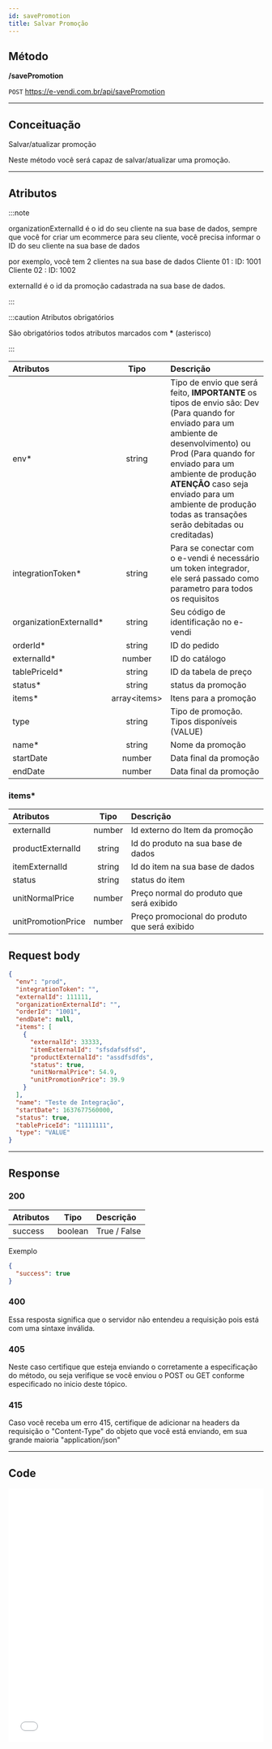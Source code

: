```yaml
---
id: savePromotion
title: Salvar Promoção
---
```


## Método

**/savePromotion**

`POST` https://e-vendi.com.br/api/savePromotion

---

## Conceituação

Salvar/atualizar promoção

Neste método você será capaz de salvar/atualizar uma promoção.

---

## Atributos

:::note

organizationExternalId é o id do seu cliente na sua base de dados, sempre que você for criar um ecommerce para seu cliente, você precisa informar o ID do seu cliente na sua base de dados

por exemplo, você tem 2 clientes na sua base de dados Cliente 01 : ID: 1001 Cliente 02 : ID: 1002

externalId é o id da promoção cadastrada na sua base de dados.

:::

:::caution Atributos obrigatórios

São obrigatórios todos atributos marcados com **\*** (asterisco)

:::

| Atributos | Tipo | Descrição |
| :-- | :-: | :-- |
| env\* | string | Tipo de envio que será feito, **IMPORTANTE** os tipos de envio são: Dev (Para quando for enviado para um ambiente de desenvolvimento) ou Prod (Para quando for enviado para um ambiente de produção **ATENÇÃO** caso seja enviado para um ambiente de produção todas as transações serão debitadas ou creditadas) |
| integrationToken\* | string | Para se conectar com o e-vendi é necessário um token integrador, ele será passado como parametro para todos os requisitos |
| organizationExternalId\* | string | Seu código de identificação no e-vendi |
| orderId\* | string | ID do pedido |
| externalId\* | number | ID do catálogo |
| tablePriceId\* | string | ID da tabela de preço |
| status\* | string | status da promoção |
| items\* | array<items\> | Itens para a promoção |
| type | string | Tipo de promoção. Tipos disponíveis (VALUE) |
| name\* | string | Nome da promoção |
| startDate | number | Data final da promoção |
| endDate | number | Data final da promoção |

### items\*

| Atributos          |  Tipo  | Descrição                                     |
| :----------------- | :----: | :-------------------------------------------- |
| externalId         | number | Id externo do Item da promoção                |
| productExternalId  | string | Id do produto na sua base de dados            |
| itemExternalId     | string | Id do item na sua base de dados               |
| status             | string | status do item                                |
| unitNormalPrice    | number | Preço normal do produto que será exibido      |
| unitPromotionPrice | number | Preço promocional do produto que será exibido |

## Request body

```json
{
  "env": "prod",
  "integrationToken": "",
  "externalId": 111111,
  "organizationExternalId": "",
  "orderId": "1001",
  "endDate": null,
  "items": [
    {
      "externalId": 33333,
      "itemExternalId": "sfsdafsdfsd",
      "productExternalId": "assdfsdfds",
      "status": true,
      "unitNormalPrice": 54.9,
      "unitPromotionPrice": 39.9
    }
  ],
  "name": "Teste de Integração",
  "startDate": 1637677560000,
  "status": true,
  "tablePriceId": "11111111",
  "type": "VALUE"
}
```

---

## Response

### 200

| Atributos |  Tipo   | Descrição    |
| :-------- | :-----: | :----------- |
| success   | boolean | True / False |

Exemplo

```json
{
  "success": true
}
```

### 400

Essa resposta significa que o servidor não entendeu a requisição pois está com uma sintaxe inválida.

### 405

Neste caso certifique que esteja enviando o corretamente a especificação do método, ou seja verifique se você enviou o POST ou GET conforme especificado no inicio deste tópico.

### 415

Caso você receba um erro 415, certifique de adicionar na headers da requisição o "Content-Type" do objeto que você está enviando, em sua grande maioria "application/json"

---

## Code

<iframe src="api.apiembed.com/?source=https://raw.githubusercontent.com/e-vendi/e-vendi-docs/main/json-examples/reverseOrderPix.json" frameborder="0" scrolling="no" width="100%" height="500px" seamless></iframe>
